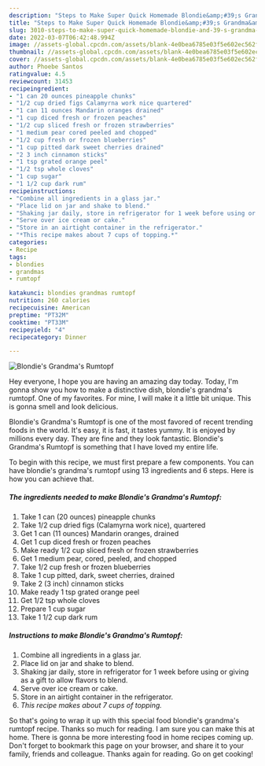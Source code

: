 ```yaml
---
description: "Steps to Make Super Quick Homemade Blondie&amp;#39;s Grandma&amp;#39;s Rumtopf"
title: "Steps to Make Super Quick Homemade Blondie&amp;#39;s Grandma&amp;#39;s Rumtopf"
slug: 3010-steps-to-make-super-quick-homemade-blondie-and-39-s-grandma-and-39-s-rumtopf
date: 2022-03-07T06:42:48.994Z
image: //assets-global.cpcdn.com/assets/blank-4e0bea6785e03f5e602ec562f230caae08da540cada707380b4fe1bbebba43da.png
thumbnail: //assets-global.cpcdn.com/assets/blank-4e0bea6785e03f5e602ec562f230caae08da540cada707380b4fe1bbebba43da.png
cover: //assets-global.cpcdn.com/assets/blank-4e0bea6785e03f5e602ec562f230caae08da540cada707380b4fe1bbebba43da.png
author: Phoebe Santos
ratingvalue: 4.5
reviewcount: 31453
recipeingredient:
- "1 can 20 ounces pineapple chunks"
- "1/2 cup dried figs Calamyrna work nice quartered"
- "1 can 11 ounces Mandarin oranges drained"
- "1 cup diced fresh or frozen peaches"
- "1/2 cup sliced fresh or frozen strawberries"
- "1 medium pear cored peeled and chopped"
- "1/2 cup fresh or frozen blueberries"
- "1 cup pitted dark sweet cherries drained"
- "2 3 inch cinnamon sticks"
- "1 tsp grated orange peel"
- "1/2 tsp whole cloves"
- "1 cup sugar"
- "1 1/2 cup dark rum"
recipeinstructions:
- "Combine all ingredients in a glass jar."
- "Place lid on jar and shake to blend."
- "Shaking jar daily, store in refrigerator for 1 week before using or giving as a gift to allow flavors to blend."
- "Serve over ice cream or cake."
- "Store in an airtight container in the refrigerator."
- "*This recipe makes about 7 cups of topping.*"
categories:
- Recipe
tags:
- blondies
- grandmas
- rumtopf

katakunci: blondies grandmas rumtopf 
nutrition: 260 calories
recipecuisine: American
preptime: "PT32M"
cooktime: "PT33M"
recipeyield: "4"
recipecategory: Dinner

---
```



![Blondie&#39;s Grandma&#39;s Rumtopf](//assets-global.cpcdn.com/assets/blank-4e0bea6785e03f5e602ec562f230caae08da540cada707380b4fe1bbebba43da.png)

Hey everyone, I hope you are having an amazing day today. Today, I'm gonna show you how to make a distinctive dish, blondie&#39;s grandma&#39;s rumtopf. One of my favorites. For mine, I will make it a little bit unique. This is gonna smell and look delicious.



Blondie&#39;s Grandma&#39;s Rumtopf is one of the most favored of recent trending foods in the world. It's easy, it is fast, it tastes yummy. It is enjoyed by millions every day. They are fine and they look fantastic. Blondie&#39;s Grandma&#39;s Rumtopf is something that I have loved my entire life.


To begin with this recipe, we must first prepare a few components. You can have blondie&#39;s grandma&#39;s rumtopf using 13 ingredients and 6 steps. Here is how you can achieve that.

<!--inarticleads1-->

##### The ingredients needed to make Blondie&#39;s Grandma&#39;s Rumtopf:

1. Take 1 can (20 ounces) pineapple chunks
1. Take 1/2 cup dried figs (Calamyrna work nice), quartered
1. Get 1 can (11 ounces) Mandarin oranges, drained
1. Get 1 cup diced fresh or frozen peaches
1. Make ready 1/2 cup sliced fresh or frozen strawberries
1. Get 1 medium pear, cored, peeled, and chopped
1. Take 1/2 cup fresh or frozen blueberries
1. Take 1 cup pitted, dark, sweet cherries, drained
1. Take 2 (3 inch) cinnamon sticks
1. Make ready 1 tsp grated orange peel
1. Get 1/2 tsp whole cloves
1. Prepare 1 cup sugar
1. Take 1 1/2 cup dark rum




<!--inarticleads2-->

##### Instructions to make Blondie&#39;s Grandma&#39;s Rumtopf:

1. Combine all ingredients in a glass jar.
1. Place lid on jar and shake to blend.
1. Shaking jar daily, store in refrigerator for 1 week before using or giving as a gift to allow flavors to blend.
1. Serve over ice cream or cake.
1. Store in an airtight container in the refrigerator.
1. *This recipe makes about 7 cups of topping.*




So that's going to wrap it up with this special food blondie&#39;s grandma&#39;s rumtopf recipe. Thanks so much for reading. I am sure you can make this at home. There is gonna be more interesting food in home recipes coming up. Don't forget to bookmark this page on your browser, and share it to your family, friends and colleague. Thanks again for reading. Go on get cooking!
